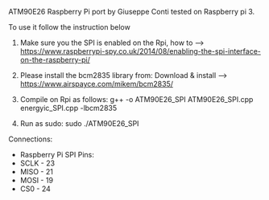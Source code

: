 ATM90E26 Raspberry Pi port by Giuseppe Conti tested on Raspberry pi 3.

To use it follow the instruction below

1) Make sure you the SPI is enabled on the Rpi, 
	how to --> https://www.raspberrypi-spy.co.uk/2014/08/enabling-the-spi-interface-on-the-raspberry-pi/

2) Please install the bcm2835 library from:
	Download & install --> https://www.airspayce.com/mikem/bcm2835/

3) Compile on Rpi as follows:
	g++ -o ATM90E26_SPI ATM90E26_SPI.cpp energyic_SPI.cpp -lbcm2835
    
4) Run as sudo:
	sudo ./ATM90E26_SPI


Connections:

 * Raspberry Pi SPI Pins:
 * SCLK - 23
 * MISO - 21
 * MOSI - 19
 * CS0  - 24
 
